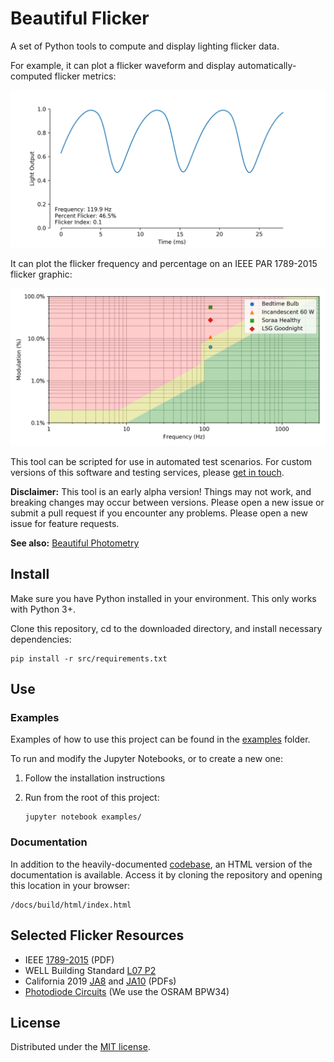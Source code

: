 # Beautiful Flicker

A set of Python tools to compute and display lighting flicker data.

For example, it can plot a flicker waveform and display automatically-computed flicker metrics:

![Flicker Waveform](/out/fullheight.png)

It can plot the flicker frequency and percentage on an IEEE PAR 1789-2015 flicker graphic:

![IEEE 1789 Flicker Graphic](/out/Low%20Blue%20Flicker%20Comparison.png)

This tool can be scripted for use in automated test scenarios. For custom versions of this software and testing services, please [get in touch](mailto:gregyeutter@gmail.com?subject=Beautiful%20Flicker%20Inquiry).

**Disclaimer:** This tool is an early alpha version! Things may not work, and breaking changes may occur between versions. Please open a new issue or submit a pull request if you encounter any problems. Please open a new issue for feature requests.

**See also:** [Beautiful Photometry](https://github.com/yeutterg/beautiful-photometry)

## Install

Make sure you have Python installed in your environment. This only works with Python 3+.

Clone this repository, cd to the downloaded directory, and install necessary dependencies:

```
pip install -r src/requirements.txt
```

## Use

### Examples

Examples of how to use this project can be found in the [examples](/examples/) folder.

To run and modify the Jupyter Notebooks, or to create a new one: 

1. Follow the installation instructions

2. Run from the root of this project:

    ```
    jupyter notebook examples/
    ```

### Documentation

In addition to the heavily-documented [codebase](/src/), an HTML version of the documentation is available. Access it by cloning the repository and opening this location in your browser:

```
/docs/build/html/index.html 
```

## Selected Flicker Resources

* IEEE [1789-2015](https://www.energy.gov/sites/prod/files/2015/05/f22/miller%2Blehman_flicker_lightfair2015.pdf) (PDF)
* WELL Building Standard [L07 P2](https://v2.wellcertified.com/v/en/light/feature/7)
* California 2019 [JA8](https://efiling.energy.ca.gov/GetDocument.aspx?tn=223245-9&DocumentContentId=27701) and [JA10](https://efiling.energy.ca.gov/GetDocument.aspx?tn=223245-11&DocumentContentId=27684) (PDFs)
* [Photodiode Circuits](http://budgetlightforum.com/node/61254) (We use the OSRAM BPW34)

## License

Distributed under the [MIT license](/LICENSE).